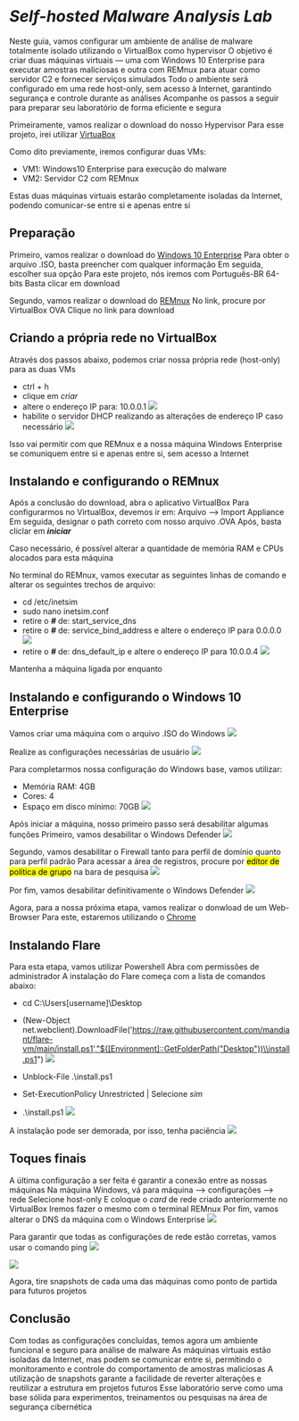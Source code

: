 # _**Self-hosted Malware Analysis Lab**_
Neste guia, vamos configurar um ambiente de análise de malware totalmente isolado utilizando o VirtualBox como hypervisor
O objetivo é criar duas máquinas virtuais — uma com Windows 10 Enterprise para executar amostras maliciosas e outra com REMnux para atuar como servidor C2 e fornecer serviços simulados
Todo o ambiente será configurado em uma rede host-only, sem acesso à Internet, garantindo segurança e controle durante as análises
Acompanhe os passos a seguir para preparar seu laboratório de forma eficiente e segura

Primeiramente, vamos realizar o download do nosso Hypervisor
Para esse projeto, irei utilizar [VirtuaBox](https://www.virtualbox.org/)

Como dito previamente, iremos configurar duas VMs:
* VM1: Windows10 Enterprise para execução do malware
* VM2: Servidor C2 com REMnux

Estas duas máquinas virtuais estarão completamente isoladas da Internet, podendo comunicar-se entre si e apenas entre si

## Preparação
Primeiro, vamos realizar o download do [Windows 10 Enterprise](https://www.microsoft.com/pt-br/evalcenter/download-windows-10-enterprise)
Para obter o arquivo .ISO, basta preencher com qualquer informação
Em seguida, escolher sua opção
Para este projeto, nós iremos com Português-BR 64-bits
Basta clicar em download

Segundo, vamos realizar o download do [REMnux](https://docs.remnux.org/install-distro/get-virtual-appliance)
No link, procure por VirtualBox OVA
Clique no link para download

## Criando a própria rede no VirtualBox
Através dos passos abaixo, podemos criar nossa própria rede (host-only) para as duas VMs
* ctrl + h
* clique em _criar_
* altere o endereço IP para: 10.0.0.1
![](ip_address.jpg)
* habilite o servidor DHCP realizando as alterações de endereço IP caso necessário
![](dhcp_server.jpg)

Isso vai permitir com que REMnux e a nossa máquina Windows Enterprise se comuniquem entre si e apenas entre si, sem acesso a Internet

## Instalando e configurando o REMnux
Após a conclusão do download, abra o aplicativo VirtualBox
Para configurarmos no VirtualBox, devemos ir em: Arquivo --> Import Appliance
Em seguida, designar o path correto com nosso arquivo .OVA
Após, basta cliclar em _**iniciar**_

Caso necessário, é possível alterar a quantidade de memória RAM e CPUs alocados para esta máquina

No terminal do REMnux, vamos executar as seguintes linhas de comando e alterar os seguintes trechos de arquivo:
* cd /etc/inetsim
* sudo nano inetsim.conf
* retire o _**#**_ de: start_service_dns
* retire o _**#**_ de: service_bind_address e altere o endereço IP para 0.0.0.0
![](service_bind.jpg)
* retire o _**#**_ de: dns_default_ip e altere o endereço IP para 10.0.0.4
![](dns_nano.jpg)

Mantenha a máquina ligada por enquanto

## Instalando e configurando o Windows 10 Enterprise
Vamos criar uma máquina com o arquivo .ISO do Windows
![](flare_vm.jpg)

Realize as configurações necessárias de usuário
![](flare_user.jpg)

Para completarmos nossa configuração do Windows base, vamos utilizar:
* Memória RAM: 4GB
* Cores: 4
* Espaço em disco mínimo: 70GB
![](flare_hardware.jpg)

Após iniciar a máquina, nosso primeiro passo será desabilitar algumas funções
Primeiro, vamos desabilitar o Windows Defender
![](defender_off.jpg)

Segundo, vamos desabilitar o Firewall tanto para perfil de domínio quanto para perfil padrão
Para acessar a área de registros, procure por <mark>editor de política de grupo</mark> na bara de pesquisa
![](firewall_config.jpg)

Por fim, vamos desabilitar definitivamente o Windows Defender
![](config_anti.jpg)

Agora, para a nossa próxima etapa, vamos realizar o donwload de um Web-Browser
Para este, estaremos utilizando o [Chrome](https://www.google.com/intl/pt-BR/chrome/)

## Instalando Flare
Para esta etapa, vamos utilizar Powershell
Abra com permissões de administrador
A instalação do Flare começa com a lista de comandos abaixo:
* cd C:\Users\[username]\Desktop
* (New-Object net.webclient).DownloadFile('https://raw.githubusercontent.com/mandiant/flare-vm/main/install.ps1',"$([Environment]::GetFolderPath("Desktop"))\\install.ps1")
![](flare_install.jpg)

* Unblock-File .\install.ps1
* Set-ExecutionPolicy Unrestricted | Selecione _sim_
* .\install.ps1
![](flare_installation.jpg)

A instalação pode ser demorada, por isso, tenha paciência
![](finished_installing.jpg)

## Toques finais
A última configuração a ser feita é garantir a conexão entre as nossas máquinas
Na máquina Windows, vá para máquina --> configurações --> rede
Selecione host-only
E coloque o _card_ de rede criado anteriormente no VirtualBox
Iremos fazer o mesmo com o terminal REMnux
Por fim, vamos alterar o DNS da máquina com o Windows Enterprise
![](dns_change.jpg)

Para garantir que todas as configurações de rede estão corretas, vamos usar o comando ping
![](ping_test_flare.jpg)

![](ping_test_remnux.jpg)

Agora, tire snapshots de cada uma das máquinas como ponto de partida para futuros projetos

## Conclusão
Com todas as configurações concluídas, temos agora um ambiente funcional e seguro para análise de malware
As máquinas virtuais estão isoladas da Internet, mas podem se comunicar entre si, permitindo o monitoramento e controle do comportamento de amostras maliciosas
A utilização de snapshots garante a facilidade de reverter alterações e reutilizar a estrutura em projetos futuros
Esse laboratório serve como uma base sólida para experimentos, treinamentos ou pesquisas na área de segurança cibernética
